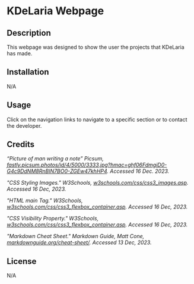 # KDeLaria Webpage

## Description

 This webpage was designed to show the user the projects that KDeLaria has made.

## Installation

N/A

## Usage

Click on the navigation links to navigate to a specific section or to contact the developer.

## Credits

*“Picture of man writing a note” Picsum, *[fastly.picsum.photos/id/4/5000/3333.jpg?hmac=ghf06FdmgiD0-G4c9DdNM8RnBIN7BO0-ZGEw47khHP4](https://fastly.picsum.photos/id/4/5000/3333.jpg?hmac=ghf06FdmgiD0-G4c9DdNM8RnBIN7BO0-ZGEw47khHP4)*. Accessed 16 Dec. 2023.*

*"CSS Styling Images." W3Schools, *[w3schools.com/css/css3_images.asp](https://www.w3schools.com/css/css3_images.asp)*. Accessed 16 Dec, 2023.*

*"HTML main Tag." W3Schools, *[w3schools.com/css/css3_flexbox_container.asp](https://www.w3schools.com/css/css3_flexbox_container.asp)*.  Accessed 16 Dec, 2023.*

*"CSS Visibility Property." W3Schools, *[w3schools.com/css/css3_flexbox_container.asp](https://www.w3schools.com/css/css3_flexbox_container.asp)*.  Accessed 16 Dec, 2023.*

*"Markdown Cheat Sheet." Markdown Guide, Matt Cone, *[markdownguide.org/cheat-sheet/](https://www.markdownguide.org/cheat-sheet/)*. Accessed 13 Dec, 2023.*

## License
N/A